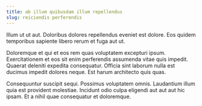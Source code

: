 ```yaml
---
title: ab illum quibusdam illum repellendus
slug: reiciendis perferendis
---
```


Illum ut ut aut. Doloribus dolores repellendus eveniet est dolore. Eos quidem temporibus sapiente libero rerum et fuga aut ut.

Doloremque et qui et eos rem quas voluptatem excepturi ipsum. Exercitationem et eos sit enim perferendis assumenda vitae quis impedit. Quaerat deleniti expedita consequatur. Officia sint laborum nulla est ducimus impedit dolores neque. Est harum architecto quis quas.

Consequuntur suscipit sequi. Possimus voluptatem omnis. Laudantium illum quia est provident molestiae. Incidunt odio culpa eligendi aut aut aut hic ipsam. Et a nihil quae consequatur et doloremque.
